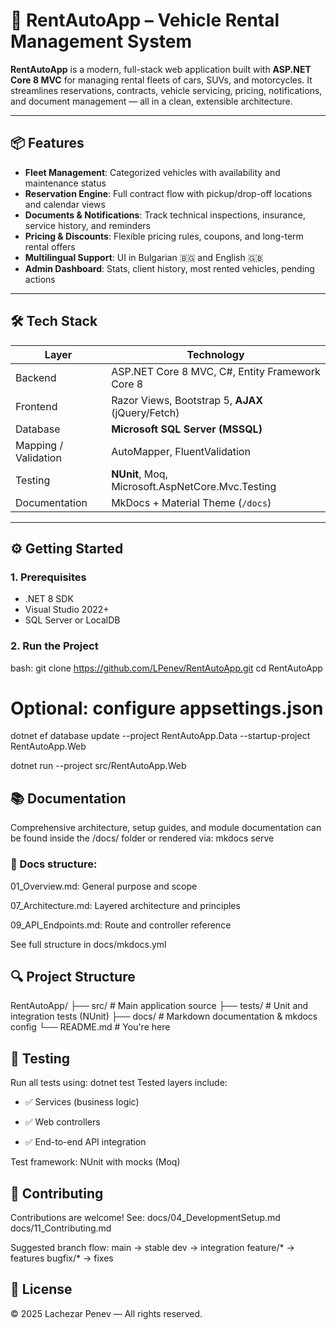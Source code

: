 # 🚗 RentAutoApp – Vehicle Rental Management System

**RentAutoApp** is a modern, full-stack web application built with **ASP.NET Core 8 MVC** for managing rental fleets of cars, SUVs, and motorcycles. It streamlines reservations, contracts, vehicle servicing, pricing, notifications, and document management — all in a clean, extensible architecture.

---

## 📦 Features

- **Fleet Management**: Categorized vehicles with availability and maintenance status
- **Reservation Engine**: Full contract flow with pickup/drop-off locations and calendar views
- **Documents & Notifications**: Track technical inspections, insurance, service history, and reminders
- **Pricing & Discounts**: Flexible pricing rules, coupons, and long-term rental offers
- **Multilingual Support**: UI in Bulgarian 🇧🇬 and English 🇬🇧
- **Admin Dashboard**: Stats, client history, most rented vehicles, pending actions

---

## 🛠️ Tech Stack

| Layer            | Technology                                              |
|------------------|----------------------------------------------------------|
| Backend          | ASP.NET Core 8 MVC, C#, Entity Framework Core 8         |
| Frontend         | Razor Views, Bootstrap 5, **AJAX** (jQuery/Fetch)       |
| Database         | **Microsoft SQL Server (MSSQL)**                        |
| Mapping / Validation | AutoMapper, FluentValidation                       |
| Testing          | **NUnit**, Moq, Microsoft.AspNetCore.Mvc.Testing        |
| Documentation    | MkDocs + Material Theme (`/docs`)                      |

---

## ⚙️ Getting Started

### 1. Prerequisites

- .NET 8 SDK
- Visual Studio 2022+
- SQL Server or LocalDB

### 2. Run the Project

bash:
	git clone https://github.com/LPenev/RentAutoApp.git
	cd RentAutoApp

# Optional: configure appsettings.json
dotnet ef database update --project RentAutoApp.Data --startup-project RentAutoApp.Web

dotnet run --project src/RentAutoApp.Web

## 📚 Documentation
Comprehensive architecture, setup guides, and module documentation can be found inside the /docs/ folder or rendered via:
	mkdocs serve

### 📁 Docs structure:

01_Overview.md: General purpose and scope

07_Architecture.md: Layered architecture and principles

09_API_Endpoints.md: Route and controller reference

See full structure in docs/mkdocs.yml

## 🔍 Project Structure
RentAutoApp/
├── src/       # Main application source
├── tests/     # Unit and integration tests (NUnit)
├── docs/      # Markdown documentation & mkdocs config
└── README.md  # You're here

## 🧪 Testing
Run all tests using:
	dotnet test
Tested layers include:

- ✅ Services (business logic)

- ✅ Web controllers

- ✅ End-to-end API integration

Test framework: NUnit with mocks (Moq)

## 🤝 Contributing
Contributions are welcome! See:
	docs/04_DevelopmentSetup.md
	docs/11_Contributing.md

Suggested branch flow:
	main       → stable
	dev        → integration
	feature/*  → features
	bugfix/*   → fixes

## 📄 License

© 2025 Lachezar Penev — All rights reserved.
